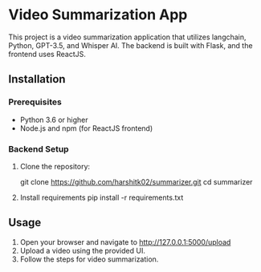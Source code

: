 # Video Summarization App

This project is a video summarization application that utilizes langchain, Python, GPT-3.5, and Whisper AI. The backend is built with Flask, and the frontend uses ReactJS.

## Installation

### Prerequisites

- Python 3.6 or higher
- Node.js and npm (for ReactJS frontend)

### Backend Setup

1. Clone the repository:

   git clone https://github.com/harshitk02/summarizer.git
   cd summarizer

2. Install requirements 
   pip install -r requirements.txt

## Usage
1. Open your browser and navigate to http://127.0.0.1:5000/upload
2. Upload a video using the provided UI.
3. Follow the steps for video summarization.
